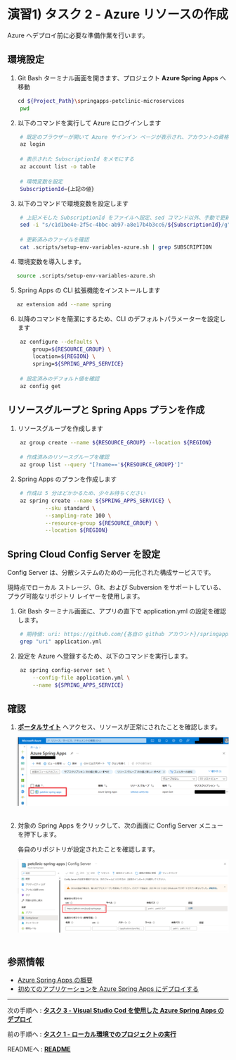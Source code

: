 # 演習1) タスク 2 - Azure リソースの作成
Azure へデプロイ前に必要な準備作業を行います。

## 環境設定
1. Git Bash ターミナル画面を開きます、プロジェクト **Azure Spring Apps** へ移動
```bash
　　cd ${Project_Path}\springapps-petclinic-microservices 
    pwd
```

2. 以下のコマンドを実行して Azure にログインします

```bash
    # 既定のブラウザーが開いて Azure サインイン ページが表示され、アカウントの資格情報を使用してサインイン
    az login

    # 表示された SubscriptionId をメモにする
    az account list -o table

    # 環境変数を設定
    SubscriptionId={上記の値}
```

3.  以下のコマンドで環境変数を設定します

```bash
    # 上記メモした SubscriptionId をファイルへ設定、sed コマンド以外、手動で更新しても良いです
    sed -i "s/c1d1be4e-2f5c-4bbc-ab97-a8e17b4b3cc6/${SubscriptionId}/g" .scripts/setup-env-variables-azure.sh

    # 更新済みのファイルを確認
    cat .scripts/setup-env-variables-azure.sh | grep SUBSCRIPTION
```

4. 環境変数を導入します。
```bash
   source .scripts/setup-env-variables-azure.sh
```

5. Spring Apps の CLI 拡張機能をインストールします
```bash
   az extension add --name spring
```

6. 以降のコマンドを簡潔にするため、CLI のデフォルトパラメーターを設定します
```bash
    az configure --defaults \
        group=${RESOURCE_GROUP} \
        location=${REGION} \
        spring=${SPRING_APPS_SERVICE}

    # 設定済みのデフォルト値を確認
    az config get
```

## リソースグループと Spring Apps プランを作成
1. リソースグループを作成します
```bash
    az group create --name ${RESOURCE_GROUP} --location ${REGION}

    # 作成済みのリソースグループを確認
    az group list --query "[?name=='${RESOURCE_GROUP}']"
```

2. Spring Apps のプランを作成します
```bash
    # 作成は 5 分ほどかかるため、少々お待ちください
    az spring create --name ${SPRING_APPS_SERVICE} \
            --sku standard \
            --sampling-rate 100 \
            --resource-group ${RESOURCE_GROUP} \
            --location ${REGION}
```

## Spring Cloud Config Server を設定
Config Server は、分散システムのための一元化された構成サービスです。

現時点でローカル ストレージ、Git、および Subversion をサポートしている、プラグ可能なリポジトリ レイヤーを使用します。 

1. Git Bash ターミナル画面に、アプリの直下で application.yml の設定を確認します。
```bash
    # 期待値: uri: https://github.com/{各自の github アカウント}/springapps-petclinic-microservices-config
    grep "uri" application.yml
```

2. 設定を Azure へ登録するため、以下のコマンドを実行します。
```bash
    az spring config-server set \
        --config-file application.yml \
        --name ${SPRING_APPS_SERVICE}
```

## 確認
1. [**ポータルサイト**](https://portal.azure.com/#view/HubsExtension/BrowseResource/resourceType/Microsoft.AppPlatform%2FSpring) へアクセス、リソースが正常にされたことを確認します。

	<img src="../images/P1-02-01-view-resource.png" width="900"><br><br>

2. 対象の Spring Apps をクリックして、次の画面に Config Server メニューを押下します。

   各自のリポジトリが設定されたことを確認します。

	<img src="../images/P1-02-02-config-server.png" width="900"><br><br>
   

## 参照情報
- <a href="https://learn.microsoft.com/ja-jp/azure/spring-apps/overview" target="_blank">Azure Spring Apps の概要</a>
- <a href="https://learn.microsoft.com/ja-jp/azure/spring-apps/quickstart?tabs=Azure-CLI" target="_blank">初めてのアプリケーションを Azure Spring Apps にデプロイする</a>

---
次の手順へ : [**タスク 3 - Visual Studio Cod を使用した Azure Spring Apps のデプロイ**](P1-03.md)

前の手順へ : [**タスク 1 - ローカル環境でのプロジェクトの実行**](P1-01.md)

READMEへ :  [**README**](../README.md)
